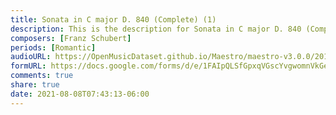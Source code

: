 ```yaml
---
title: Sonata in C major D. 840 (Complete) (1)
description: This is the description for Sonata in C major D. 840 (Complete) by Franz Schubert
composers: [Franz Schubert]
periods: [Romantic]
audioURL: https://OpenMusicDataset.github.io/Maestro/maestro-v3.0.0/2014/MIDI-UNPROCESSED_19-20-21_R2_2014_MID--AUDIO_20_R2_2014_wav.midi
formURL: https://docs.google.com/forms/d/e/1FAIpQLSfGpxqVGscYvgwomnVkGenskN0UGjOTdOmpO_8yZnM1ydXikg/viewform
comments: true
share: true
date: 2021-08-08T07:43:13-06:00
---
```

